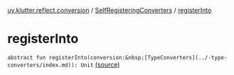 [uy.klutter.reflect.conversion](../index.md) / [SelfRegisteringConverters](index.md) / [registerInto](.)


# registerInto

`abstract fun registerInto(conversion:&nbsp;[TypeConverters](../-type-converters/index.md)): Unit` [(source)](https://github.com/kohesive/klutter/blob/master/reflect-core-jdk6/src/main/kotlin/uy/klutter/reflect/conversion/Converters.kt#L30)


